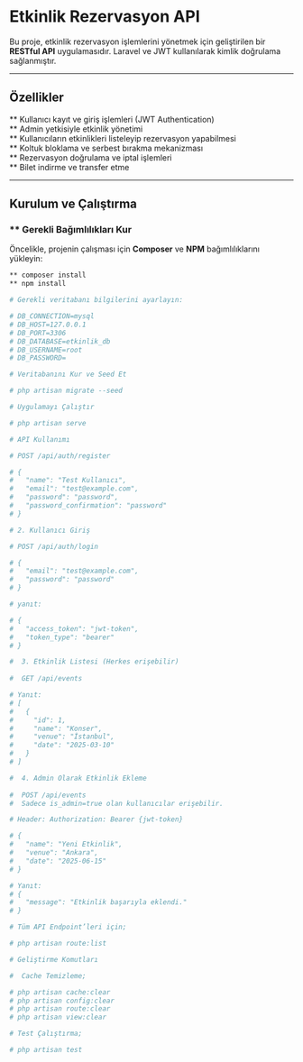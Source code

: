 # Etkinlik Rezervasyon API

Bu proje, etkinlik rezervasyon işlemlerini yönetmek için geliştirilen bir **RESTful API** uygulamasıdır. Laravel ve JWT kullanılarak kimlik doğrulama sağlanmıştır.

---

## Özellikler

** Kullanıcı kayıt ve giriş işlemleri (JWT Authentication)  
** Admin yetkisiyle etkinlik yönetimi  
** Kullanıcıların etkinlikleri listeleyip rezervasyon yapabilmesi  
** Koltuk bloklama ve serbest bırakma mekanizması  
** Rezervasyon doğrulama ve iptal işlemleri  
** Bilet indirme ve transfer etme  

---

## Kurulum ve Çalıştırma

### ** Gerekli Bağımlılıkları Kur
Öncelikle, projenin çalışması için **Composer** ve **NPM** bağımlılıklarını yükleyin:

```bash
** composer install
** npm install

# Gerekli veritabanı bilgilerini ayarlayın:

# DB_CONNECTION=mysql
# DB_HOST=127.0.0.1
# DB_PORT=3306
# DB_DATABASE=etkinlik_db
# DB_USERNAME=root
# DB_PASSWORD=

# Veritabanını Kur ve Seed Et

# php artisan migrate --seed

# Uygulamayı Çalıştır

# php artisan serve

# API Kullanımı

# POST /api/auth/register

# {
#   "name": "Test Kullanıcı",
#   "email": "test@example.com",
#   "password": "password",
#   "password_confirmation": "password"
# }

# 2. Kullanıcı Giriş

# POST /api/auth/login

# {
#   "email": "test@example.com",
#   "password": "password"
# }

# yanıt:

# {
#   "access_token": "jwt-token",
#   "token_type": "bearer"
# }

#  3. Etkinlik Listesi (Herkes erişebilir)
 
#  GET /api/events

# Yanıt:
# [
#   {
#     "id": 1,
#     "name": "Konser",
#     "venue": "İstanbul",
#     "date": "2025-03-10"
#   }
# ]

#  4. Admin Olarak Etkinlik Ekleme
 
#  POST /api/events
#  Sadece is_admin=true olan kullanıcılar erişebilir.

# Header: Authorization: Bearer {jwt-token}

# {
#   "name": "Yeni Etkinlik",
#   "venue": "Ankara",
#   "date": "2025-06-15"
# }

# Yanıt:
# {
#   "message": "Etkinlik başarıyla eklendi."
# }

# Tüm API Endpoint’leri için;

# php artisan route:list

# Geliştirme Komutları

#  Cache Temizleme;

# php artisan cache:clear
# php artisan config:clear
# php artisan route:clear
# php artisan view:clear

# Test Çalıştırma;

# php artisan test